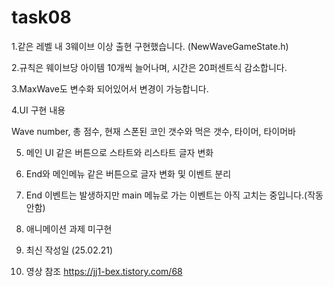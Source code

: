 # task08

1.같은 레벨 내 3웨이브 이상 출현 구현했습니다. (NewWaveGameState.h)

2.규칙은 웨이브당 아이템 10개씩 늘어나며, 시간은 20퍼센트식 감소합니다.  

3.MaxWave도 변수화 되어있어서 변경이 가능합니다.  

4.UI 구현 내용  

  Wave number, 총 점수, 현재 스폰된 코인 갯수와 먹은 갯수, 타이머, 타이머바  
  
5. 메인 UI 같은 버튼으로 스타트와 리스타트 글자 변화

6. End와 메인메뉴 같은 버튼으로 글자 변화 및 이벤트 분리 

7. End 이벤트는 발생하지만 main 메뉴로 가는 이벤트는 아직 고치는 중입니다.(작동안함)

8. 애니메이션 과제 미구현

9. 최신 작성일 (25.02.21)

10. 영상 참조 https://jj1-bex.tistory.com/68
